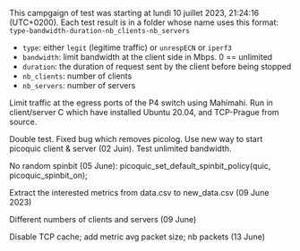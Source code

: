 This campgaign of test was starting at lundi 10 juillet 2023, 21:24:16 (UTC+0200).
Each test result is in a folder whose name uses this format: `type-bandwidth-duration-nb_clients-nb_servers`
- `type`: either `legit` (legitime traffic) or `unrespECN` or `iperf3`
- `bandwidth`: limit bandwidth at the client side in Mbps. 0 == unlimited
- `duration`: the duration of request sent by the client before being stopped
- `nb_clients`: number of clients
- `nb_servers`: number of servers

Limit traffic at the egress ports of the P4 switch using Mahimahi. Run in client/server C which have installed Ubuntu 20.04, and TCP-Prague from source.

Double test. Fixed bug which removes picolog. 
Use new way to start picoquic client & server (02 Juin).
Test unlimited bandwidth.

No random spinbit (05 June):
picoquic_set_default_spinbit_policy(quic, picoquic_spinbit_on);

Extract the interested metrics from data.csv to new_data.csv (09 June 2023)

Different numbers of clients and servers (09 June)

Disable TCP cache; add metric avg packet size; nb packets (13 June)
